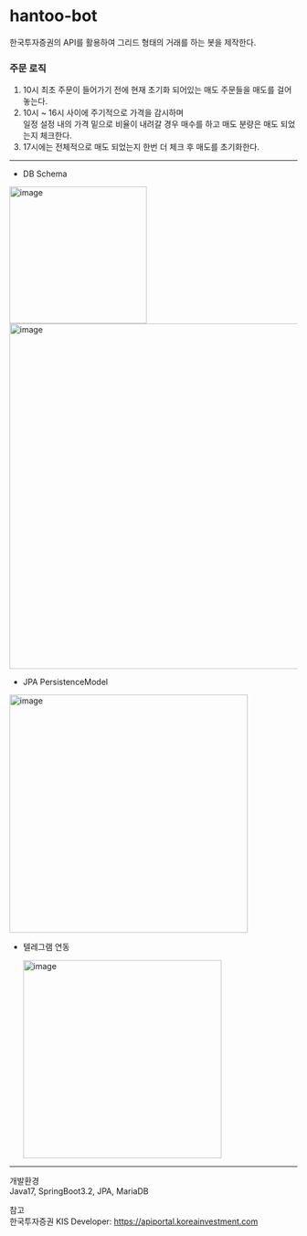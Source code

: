 # hantoo-bot
 한국투자증권의 API를 활용하여 그리드 형태의 거래를 하는 봇을 제작한다.

### 주문 로직
 1. 10시 최초 주문이 들어가기 전에 현재 초기화 되어있는 매도 주문들을 매도를 걸어 놓는다.
 2. 10시 ~ 16시 사이에 주기적으로 가격을 감시하며<br>
일정 설정 내의 가격 밑으로 비율이 내려갈 경우 매수를 하고 매도 분량은 매도 되었는지 체크한다.
 4. 17시에는 전체적으로 매도 되었는지 한번 더 체크 후 매도를 초기화한다. 

---

- DB Schema

<img width="240" alt="image" src="https://github.com/davin325/hantoo-bot/assets/24787361/d10dd683-3d74-434b-a523-ff574402632e">
<br>
<img width="605" alt="image" src="https://github.com/davin325/hantoo-bot/assets/24787361/1a21eaa3-9d28-4b0c-bc27-0ece159886ec">


- JPA PersistenceModel

<img width="417" alt="image" src="https://github.com/davin325/hantoo-bot/assets/24787361/c2096342-92ad-431a-8032-b78224cdfdc6">

- 텔레그램 연동
  
  <img width="347" alt="image" src="https://github.com/davin325/hantoo-bot/assets/24787361/60496521-11c7-471d-8885-9a9d4b7663f5">

---
개발환경<br>
Java17, SpringBoot3.2, JPA, MariaDB <br>

참고<br>
한국투자증권 KIS Developer: https://apiportal.koreainvestment.com







